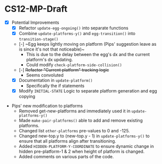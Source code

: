 ﻿# CS12-MP-Draft

- [x] Potential Improvements
	- [x] Refactor `update-egg-ongoing()` into separate functions
	- [x] Combine `update-platforms-y()` and `egg-transition()` into `transition-stage()`
	- [-] ~Egg keeps lightly moving on platform (Pips' suggestion leave as is since it's not that noticeable)~
		- This is due to the delay between the egg's dx and the current platform's dx updating.
		- Could modify `check-platform-side-collision()`
	- [-] ~~Refactor "Current platform" tracking logic~~
		- Seems convoluted
	- [x] Documentation in `update-platform()`
		- Specifically the if statements
	- [x] Modify `INITIAL-STATE` Logic to separate platform generation and egg copying

- Pips' new modification to platforms
	- Removed get-new-platforms and immediately used it in `update-platforms-y()`
	- Made `make-pair-platforms()` able to add and remove existing platforms. 
	- Changed list `other-platforms` pre-values to 0 and -125. 
	- Changed new-top.y to (new-top.y - 1) in `update-platforms-y()` to ensure that all platforms align after transitioning.
	- Added `HIDDEN-PLATFORM-Y-COORDINATE` to ensure dynamic change in hidden pre-platform-1 & 2 when height of platform is changed.
	- Added comments on various parts of the code.